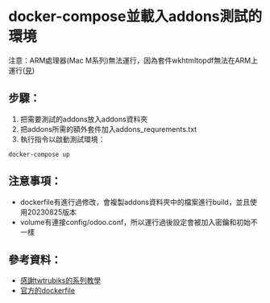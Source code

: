 # docker-compose並載入addons測試的環境

注意：ARM處理器(Mac M系列)無法運行，因為套件wkhtmltopdf無法在ARM上運行([見](https://github.com/wkhtmltopdf/packaging/issues/98))

## 步驟：

1. 把需要測試的addons放入addons資料夾
2. 把addons所需的額外套件加入addons_requrements.txt
3. 執行指令以啟動測試環境：

```shell
docker-compose up
```

## 注意事項：

- dockerfile有進行過修改，會複製addons資料夾中的檔案進行build，並且使用20230825版本
- volume有連接config/odoo.conf，所以運行過後設定會被加入密鑰和初始不一樣

## 參考資料：

- [感謝twtrubiks的系列教學](https://github.com/twtrubiks/odoo-docker-tutorial)
- [官方的dockerfile](https://github.com/odoo/docker)